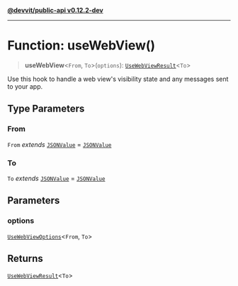 [**@devvit/public-api v0.12.2-dev**](../README.md)

---

# Function: useWebView()

> **useWebView**\<`From`, `To`\>(`options`): [`UseWebViewResult`](../type-aliases/UseWebViewResult.md)\<`To`\>

Use this hook to handle a web view's visibility state and any messages sent to your app.

## Type Parameters

### From

`From` _extends_ [`JSONValue`](../type-aliases/JSONValue.md) = [`JSONValue`](../type-aliases/JSONValue.md)

### To

`To` _extends_ [`JSONValue`](../type-aliases/JSONValue.md) = [`JSONValue`](../type-aliases/JSONValue.md)

## Parameters

### options

[`UseWebViewOptions`](../type-aliases/UseWebViewOptions.md)\<`From`, `To`\>

## Returns

[`UseWebViewResult`](../type-aliases/UseWebViewResult.md)\<`To`\>
